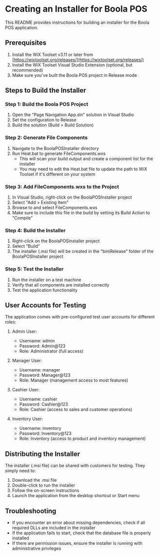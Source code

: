# Creating an Installer for Boola POS

This README provides instructions for building an installer for the Boola POS application.

## Prerequisites

1. Install the WiX Toolset v3.11 or later from [https://wixtoolset.org/releases/](https://wixtoolset.org/releases/)
2. Install the WiX Toolset Visual Studio Extension (optional, but recommended)
3. Make sure you've built the Boola POS project in Release mode

## Steps to Build the Installer

### Step 1: Build the Boola POS Project

1. Open the "Page Navigation App.sln" solution in Visual Studio
2. Set the configuration to Release
3. Build the solution (Build > Build Solution)

### Step 2: Generate File Components

1. Navigate to the BoolaPOSInstaller directory
2. Run Heat.bat to generate FileComponents.wxs
   - This will scan your build output and create a component list for the installer
   - You may need to edit the Heat.bat file to update the path to WiX Toolset if it's different on your system

### Step 3: Add FileComponents.wxs to the Project

1. In Visual Studio, right-click on the BoolaPOSInstaller project
2. Select "Add > Existing Item"
3. Browse to and select FileComponents.wxs
4. Make sure to include this file in the build by setting its Build Action to "Compile"

### Step 4: Build the Installer

1. Right-click on the BoolaPOSInstaller project
2. Select "Build"
3. The installer (.msi file) will be created in the "bin\Release" folder of the BoolaPOSInstaller project

### Step 5: Test the Installer

1. Run the installer on a test machine
2. Verify that all components are installed correctly
3. Test the application functionality

## User Accounts for Testing

The application comes with pre-configured test user accounts for different roles:

1. Admin User:
   - Username: admin
   - Password: Admin@123
   - Role: Administrator (full access)

2. Manager User:
   - Username: manager
   - Password: Manager@123
   - Role: Manager (management access to most features)

3. Cashier User:
   - Username: cashier
   - Password: Cashier@123
   - Role: Cashier (access to sales and customer operations)

4. Inventory User:
   - Username: inventory
   - Password: Inventory@123
   - Role: Inventory (access to product and inventory management)

## Distributing the Installer

The installer (.msi file) can be shared with customers for testing. They simply need to:

1. Download the .msi file
2. Double-click to run the installer
3. Follow the on-screen instructions
4. Launch the application from the desktop shortcut or Start menu

## Troubleshooting

- If you encounter an error about missing dependencies, check if all required DLLs are included in the installer
- If the application fails to start, check that the database file is properly installed
- If there are permission issues, ensure the installer is running with administrative privileges
